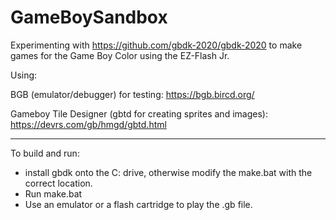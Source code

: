 # GameBoySandbox

Experimenting with https://github.com/gbdk-2020/gbdk-2020 to make games for the Game Boy Color using the EZ-Flash Jr.

Using:

BGB (emulator/debugger) for testing: https://bgb.bircd.org/

Gameboy Tile Designer (gbtd for creating sprites and images): https://devrs.com/gb/hmgd/gbtd.html

---

To build and run:
- install gbdk onto the C: drive, otherwise modify the make.bat with the correct location. 
- Run make.bat
- Use an emulator or a flash cartridge to play the .gb file.